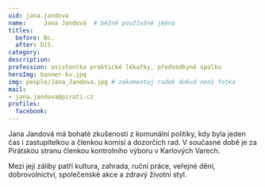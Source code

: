 ```yaml
---
uid: jana.jandova
name:     Jana Jandová	# běžně používáné jméno
titles:
  before: Bc.
  after: DiS.
category:
description: 
profession: asistentka praktické lékařky, předsedkyně spolku
heroImg: banner-kv.jpg
img: people/Jana_Jandova.jpg # zakomentuj radek dokud není fotka
mail:
- jana.jandova@pirati.cz
profiles:
  facebook:
---
```

Jana Jandová má bohaté zkušenosti z komunální politiky, kdy byla jeden čas i zastupitelkou a členkou komisí a dozorčích rad. V současné době je za Pirátskou stranu členkou kontrolního výboru v Karlových Varech.

Mezi její záliby patří kultura, zahrada, ruční práce, veřejné dění, dobrovolnictví, společenské akce a zdravý životní styl.
